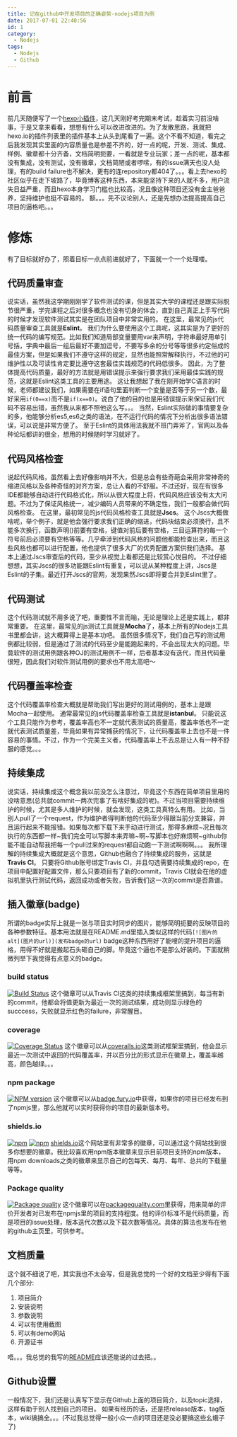 ```yaml
---
title: 记在github中开发项目的正确姿势-nodejs项目为例
date: 2017-07-01 22:40:56
id: 1
category:
  - Nodejs
tags:
  - Nodejs
  - Github
---
```


# 前言
前几天随便写了一个[hexo小插件](https://github.com/mythsman/hexo-douban)，这几天刚好考完期末考试，趁着实习前没啥事，于是又拿来看看，想想有什么可以改进改进的。为了发散思路，我就把hexo.io的插件列表里的插件基本上从头到尾看了一遍。这个不看不知道，看完之后我发现其实里面的内容质量也是参差不齐的，好一点的呢，开发、测试、集成、样例、徽章都十分齐备，文档简明扼要，一看就是专业玩家；差一点的呢，基本都没有集成，没有测试，没有徽章，文档简陋或者啰嗦，有的issue满天也没人处理，有的build failure也不解决，更有的连repository都404了。。。看上去hexo的社区似乎在走下坡路了，毕竟博客这种东西，本来能坚持下来的人就不多，用户流失日益严重，而且hexo本身学习门槛也比较高，况且像这种项目还没有金主爸爸养，坚持维护也挺不容易的。
额。。。先不议论别人，还是先想办法提高提高自己项目的逼格吧。。。

# 修炼
有了目标就好办了，照着目标一点点前进就好了，下面就一个一个处理喽。

## 代码质量审查
说实话，虽然我这学期刚刚学了软件测试的课，但是其实大学的课程还是跟实际脱节很严重，学完课程之后对很多概念也没有切身的体会，直到自己真正上手写代码的时候才发现软件测试其实是在团队项目中非常实用的。
在这里，最常见的js代码质量审查工具就是**Eslint**。
我们为什么要使用这个工具呢，这其实是为了更好的统一代码的编写规范。比如我们知道局部变量要用var来声明，字符串最好用单引号括，字典中最后一组后最好不要加逗号，不要写多余的分号等等很多约定俗成的最佳方案，但是如果我们不遵守这样的规定，显然也能照常解释执行，不过他的可维护性以及可读性肯定要比遵守这套最佳实践规范的代码低很多。
因此，为了整体提高代码质量，最好的方法就是用错误提示来强行要求我们采用最佳实践的规范，这就是Eslint这类工具的主要用途。
这让我想起了我在刚开始学C语言的时候，老师都建议我们，如果需要在if语句里面判断一个变量是否等于另一个数，最好采用`if(0==x)`而不是`if(x==0)`。说白了他的目的也是用错误提示来保证我们代码不容易出错，虽然我从来都不照他这么写。。。
当然，Eslint实际做的事情要复杂的多，他能够分析es5,es6之类的语法，在不运行代码的情况下分析出很多语法错误，可以说是非常方便了。
至于Eslint的具体用法我就不班门弄斧了，官网以及各种论坛都讲的很全，想用的时候随时学习就好了。

## 代码风格检查
说起代码风格，虽然看上去好像影响并不大，但是总会有些奇葩会采用非常神奇的缩进风格以及各种奇怪的对齐方案，总让人看的不舒服。不过还好，现在有很多IDE都能够自动进行代码格式化，所以从很大程度上将，代码风格应该没有太大问题。不过为了保证风格统一，减少编码人员带来的不确定性，我们一般都会做代码风格检查。
在这里，最初常见的js代码风格检查工具就是**Jscs**。
这个Jscs大概做啥呢，举个例子，就是他会强行要求我们正确的缩进，代码块结束必须换行，且不能多次换行，函数声明()前要有空格，键值对前后要有空格，三目运算符的每一个符号前后必须要有空格等等。几乎牵涉到代码风格的问题他都能检查出来，而且这些风格也都可以进行配置，他也提供了很多大厂的优秀配置方案供我们选择。
基本上通过Jscs审查后的代码，至少从视觉上看都还是比较赏心悦目的。
不过仔细想想，其实Jscs的很多功能跟Eslint有重复，可以说从某种程度上讲，Jscs是Eslint的子集。最近打开Jscs的官网，发现果然Jscs即将要合并到Eslint里了。

## 代码测试
这个代码测试就不用多说了吧，重要性不言而喻，无论是理论上还是实践上，都非常重要。
在这里，最常见的js测试工具就是**Mocha**了，基本上所有的Nodejs工具书里都会讲，这大概算得上是基本功吧。
虽然很多情况下，我们自己写的测试用例都比较弱，但是通过了测试的代码至少是能跑起来的，不会出现太大的问题。毕竟软件的测试用例跟各种OJ的测试用例不一样，后者基本没有迭代，而且代码量很短，因此我们对软件测试用例的要求也不用太高吧～


## 代码覆盖率检查
这个代码覆盖率检查大概就是帮助我们写出更好的测试用例的，基本上是跟Mocha一起使用。
通常最常见的js代码覆盖率检查工具就是**istanbul**。
只能说这个工具只能作为参考，覆盖率高也不一定就代表测试的质量高，覆盖率低也不一定就代表测试质量差，毕竟如果有异常捕获的情况下，让代码覆盖率上去也不是一件容易的事情。不过，作为一个完美主义者，代码覆盖率上不去总是让人有一种不舒服的感觉。。。

## 持续集成
说实话，持续集成这个概念我以前没怎么注意过，毕竟这个东西在简单项目里用的没啥意思(总共就commit一两次完事了有啥好集成的呢)。不过当项目需要持续维护的时候，尤其是多人维护的时候，就会发现，这类工具真特么有用。
比如，当别人pull了一个request，作为维护者得判断他的代码至少得跟当前分支兼容，并且运行起来不能报错。如果每次都下载下来手动进行测试，那得多麻烦~况且每次执行的东西都一样~我们完全可以写脚本来弄嘛~啊~写脚本也好麻烦啊~github你能不能自动帮我把每一个pull过来的request都自动跑一下测试啊啊啊。。。
我所理解的持续集成大概就是这个意思，Github也融合了持续集成的服务，这就是**Travis CI**。
只要将Github账号绑定Travis CI，并且勾选需要持续集成的repo，在项目中配置好配置文件，那么只要项目有了新的commit，Travis CI就会在他的虚拟机里执行测试代码，返回成功或者失败，告诉我们这一次的commit是否靠谱。

## 插入徽章(badge)
所谓的badge实际上就是一张与项目实时同步的图片，能够简明扼要的反映项目的各种参数特征。基本用法就是在README.md里插入类似这样的代码`[![图片的alt](图片的url)](发布badge的url)`
badge这种东西用好了能嗖的提升项目的逼格，用得不好就是搬起石头砸自己的脚。毕竟这个逼也不是那么好装的。下面就稍微列举下我觉得有点意义的badge。

### build status
[![Build Status](https://travis-ci.org/mythsman/hexo-douban.svg?branch=master)](https://travis-ci.org/mythsman/hexo-douban)
这个徽章可以从Travis CI这类的持续集成框架里搞到，每当有新的commit，他都会将值更新为最近一次的测试结果，成功则显示绿色的succcess，失败就显示红色的failure，非常醒目。

### coverage
[![Coverage Status](https://coveralls.io/repos/github/mythsman/hexo-douban/badge.svg?branch=master)](https://coveralls.io/github/mythsman/hexo-douban?branch=master)
这个徽章可以从[coveralls.io](https://coveralls.io)这类测试框架里搞到，他会显示最近一次测试中返回的代码覆盖率，并以百分比的形式显示在徽章上，覆盖率越高，颜色越绿。。。

### npm package
[![NPM version](https://badge.fury.io/js/hexo-douban.svg)](https://www.npmjs.com/package/hexo-douban)
这个徽章可以从[badge.fury.io](https://badge.fury.io)中获得，如果你的项目已经发布到了npmjs里，那么他就可以实时获得你的项目的最新版本号。

### shields.io
[![npm](https://img.shields.io/npm/v/npm.svg)](https://nodejs.org/en/)
[![npm](https://img.shields.io/npm/dt/hexo-douban.svg)](https://www.npmjs.com/package/hexo-douban)
[shields.io](https://shields.io)这个网站里有非常多的徽章，可以通过这个网站找到很多你想要的徽章。我比较喜欢用npm版本徽章来显示目前项目支持的npm版本，用npm downloads之类的徽章来显示自己的包每天、每月、每年、总共的下载量等等。

### Package quality
[![Package quality](http://packagequality.com/shield/hexo-douban.svg)](http://packagequality.com/#?package=hexo-douban)
这个徽章可以在[packagequality.com](http://packagequality.com)里获得，用来简单的评价开发者对已发布在npmjs里的项目的支持程度。他的评价标准不是代码质量，而是项目的issue处理，版本迭代次数以及下载次数等情况。具体的算法也发布在他的github主页里，可供参考。

## 文档质量
这个就不细说了吧，其实我也不太会写，但是我总觉的一个好的文档至少得有下面几个部分:

1. 项目简介
2. 安装说明
3. 参数说明
4. 可以有使用截图
5. 可以有demo网站
6. 开源证书

唔。。。我总觉的我写的[README](https://github.com/mythsman/hexo-douban/blob/master/README.md)应该还能说的过去把。。

## Github设置
一般情况下，我们还是认真写下显示在Github上面的项目简介，以及topic选择，这样有助于别人找到自己的项目。
如果有经历的话，还是把release版本，tag版本，wiki搞搞全。。。(不过我总觉得一般小众一点的项目还是没必要搞这些幺蛾子了)



